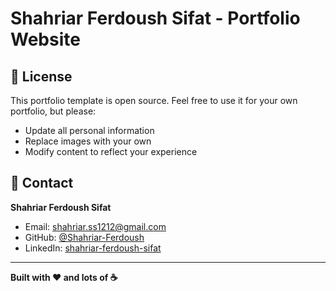 # Shahriar Ferdoush Sifat - Portfolio Website

## 📄 License

This portfolio template is open source. Feel free to use it for your own portfolio, but please:
- Update all personal information
- Replace images with your own
- Modify content to reflect your experience

## 📧 Contact

**Shahriar Ferdoush Sifat**
- Email: shahriar.ss1212@gmail.com
- GitHub: [@Shahriar-Ferdoush](https://github.com/Shahriar-Ferdoush)
- LinkedIn: [shahriar-ferdoush-sifat](https://www.linkedin.com/in/shahriar-ferdoush-sifat/)

---

**Built with ❤️ and lots of ☕**